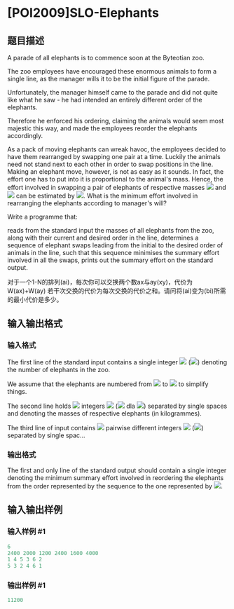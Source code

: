# [POI2009]SLO-Elephants

## 题目描述

A parade of all elephants is to commence soon at the Byteotian zoo.

The zoo employees have encouraged these enormous animals to form a single line, as the manager wills it to be the initial figure of the parade.

Unfortunately, the manager himself came to the parade and did not quite like what he saw - he had intended an entirely different order of the elephants.

Therefore he enforced his ordering, claiming the animals would seem most majestic this way, and made the employees reorder the elephants accordingly.

As a pack of moving elephants can wreak havoc, the employees decided to have them rearranged by swapping one pair at a time. Luckily the animals need not stand next to each other in order to swap positions in the line. Making an elephant move, however, is not as easy as it sounds. In fact, the effort one has to put into it is proportional to the animal's mass. Hence, the effort involved in swapping a pair of elephants of respective masses ![](http://main.edu.pl/images/OI16/slo-en-tex.1.png) and ![](http://main.edu.pl/images/OI16/slo-en-tex.2.png) can be estimated by ![](http://main.edu.pl/images/OI16/slo-en-tex.3.png). What is the minimum effort involved in rearranging the elephants according to manager's will?

Write a programme that:

reads from the standard input the masses of all elephants from the zoo, along with their current and desired order in the line, determines a sequence of elephant swaps leading from the initial to the desired order of animals in the line, such that this sequence minimises the summary effort involved in all the swaps, prints out the summary effort on the standard output.

对于一个1-N的排列(ai)，每次你可以交换两个数ax与ay(xy)，代价为W(ax)+W(ay) 若干次交换的代价为每次交换的代价之和。请问将(ai)变为(bi)所需的最小代价是多少。

## 输入输出格式

### 输入格式

The first line of the standard input contains a single integer ![](http://main.edu.pl/images/OI16/slo-en-tex.4.png) (![](http://main.edu.pl/images/OI16/slo-en-tex.5.png)) denoting the number of elephants in the zoo.

We assume that the elephants are numbered from ![](http://main.edu.pl/images/OI16/slo-en-tex.6.png) to ![](http://main.edu.pl/images/OI16/slo-en-tex.7.png) to simplify things.

The second line holds ![](http://main.edu.pl/images/OI16/slo-en-tex.8.png) integers ![](http://main.edu.pl/images/OI16/slo-en-tex.9.png) (![](http://main.edu.pl/images/OI16/slo-en-tex.10.png) dla ![](http://main.edu.pl/images/OI16/slo-en-tex.11.png)) separated by single spaces and denoting the masses of respective elephants (in kilogrammes).

The third line of input contains ![](http://main.edu.pl/images/OI16/slo-en-tex.12.png) pairwise different integers ![](http://main.edu.pl/images/OI16/slo-en-tex.13.png) (![](http://main.edu.pl/images/OI16/slo-en-tex.14.png)) separated by single spac…

### 输出格式

The first and only line of the standard output should contain a single integer denoting the minimum summary effort involved in reordering the elephants from the order represented by the sequence to the one represented by ![](http://main.edu.pl/images/OI16/slo-en-tex.20.png).

## 输入输出样例

### 输入样例 #1

```cpp
6
2400 2000 1200 2400 1600 4000
1 4 5 3 6 2
5 3 2 4 6 1

```
### 输出样例 #1

```cpp
11200

```
